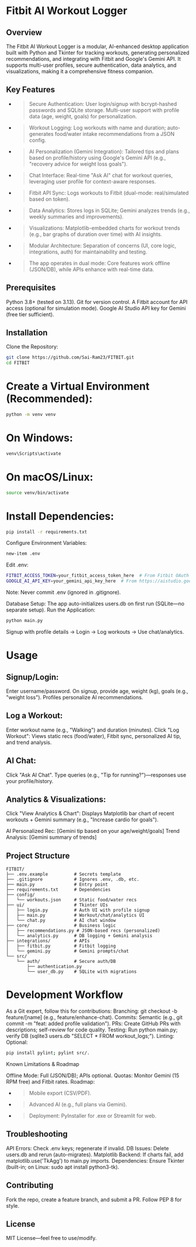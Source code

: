 # Fitbit AI Workout Logger

## Overview
The Fitbit AI Workout Logger is a modular, AI-enhanced desktop application built with Python and Tkinter for tracking workouts, generating personalized recommendations, and integrating with Fitbit and Google's Gemini API. It supports multi-user profiles, secure authentication, data analytics, and visualizations, making it a comprehensive fitness companion.

## Key Features
- > Secure Authentication: User login/signup with bcrypt-hashed passwords and SQLite storage. Multi-user support with profile data (age, weight, goals) for personalization.
- > Workout Logging: Log workouts with name and duration; auto-generates food/water intake recommendations from a JSON config.
- > AI Personalization (Gemini Integration): Tailored tips and plans based on profile/history using Google's Gemini API (e.g., "recovery advice for weight loss goals").
- > Chat Interface: Real-time "Ask AI" chat for workout queries, leveraging user profile for context-aware responses.
- > Fitbit API Sync: Logs workouts to Fitbit (dual-mode: real/simulated based on token).
- > Data Analytics: Stores logs in SQLite; Gemini analyzes trends (e.g., weekly summaries and improvements).
- > Visualizations: Matplotlib-embedded charts for workout trends (e.g., bar graphs of duration over time) with AI insights.
- > Modular Architecture: Separation of concerns (UI, core logic, integrations, auth) for maintainability and testing.
- > The app operates in dual mode: Core features work offline (JSON/DB), while APIs enhance with real-time data.

## Prerequisites
Python 3.8+ (tested on 3.13).
Git for version control.
A Fitbit account for API access (optional for simulation mode).
Google AI Studio API key for Gemini (free tier sufficient).

## Installation
Clone the Repository:
```bash
git clone https://github.com/Sai-Ram23/FITBIT.git
cd FITBIT
```

# Create a Virtual Environment (Recommended):
```bash
python -m venv venv
```
# On Windows:
```bash
venv\Scripts\activate
```
# On macOS/Linux:
```bash
source venv/bin/activate
```

# Install Dependencies:
```bash
pip install -r requirements.txt
```

Configure Environment Variables:
```bash
new-item .env
```

Edit .env:
```bash
FITBIT_ACCESS_TOKEN=your_fitbit_access_token_here  # From Fitbit OAuth (optional)
GOOGLE_AI_API_KEY=your_gemini_api_key_here  # From https://aistudio.google.com/app/apikey
```

Note: Never commit .env (ignored in .gitignore).

Database Setup: The app auto-initializes users.db on first run (SQLite—no separate setup).
Run the Application:
```bash
python main.py
```

Signup with profile details → Login → Log workouts → Use chat/analytics.

# Usage
## Signup/Login:
Enter username/password.
On signup, provide age, weight (kg), goals (e.g., "weight loss").
Profiles personalize AI recommendations.

## Log a Workout:

Enter workout name (e.g., "Walking") and duration (minutes).
Click "Log Workout": Views static recs (food/water), Fitbit sync, personalized AI tip, and trend analysis.

## AI Chat:

Click "Ask AI Chat".
Type queries (e.g., "Tip for running?")—responses use your profile/history.

## Analytics & Visualizations:

Click "View Analytics & Chart": Displays Matplotlib bar chart of recent workouts + Gemini summary (e.g., "Increase cardio for goals").

AI Personalized Rec: [Gemini tip based on your age/weight/goals]
Trend Analysis: [Gemini summary of trends]
## Project Structure
```structure
FITBIT/
├── .env.example          # Secrets template
├── .gitignore            # Ignores .env, .db, etc.
├── main.py               # Entry point
├── requirements.txt      # Dependencies
├── config/
│   └── workouts.json     # Static food/water recs
├── ui/                   # Tkinter UIs
│   ├── login.py          # Auth UI with profile signup
│   ├── main.py           # Workout/chat/analytics UI
│   └── chat.py           # AI chat window
├── core/                 # Business logic
│   ├── recommendations.py # JSON-based recs (personalized)
│   └── analytics.py      # DB logging + Gemini analysis
├── integrations/         # APIs
│   ├── fitbit.py         # Fitbit logging
│   └── gemini.py         # Gemini prompts/chat
└── src/
    └── auth/             # Secure auth/DB
        ├── authentication.py
        └── user_db.py    # SQLite with migrations
```

# Development Workflow
As a Git expert, follow this for contributions:
Branching: git checkout -b feature/[name] (e.g., feature/enhance-chat).
Commits: Semantic (e.g., git commit -m "feat: added profile validation").
PRs: Create GitHub PRs with descriptions; self-review for code quality.
Testing: Run python main.py; verify DB (sqlite3 users.db "SELECT * FROM workout_logs;").
Linting: Optional: 
```bash 
pip install pylint; pylint src/.
```

Known Limitations & Roadmap

Offline Mode: Full (JSON/DB); APIs optional.
Quotas: Monitor Gemini (15 RPM free) and Fitbit rates.
Roadmap:
- > Mobile export (CSV/PDF).
- > Advanced AI (e.g., full plans via Gemini).
- > Deployment: PyInstaller for .exe or Streamlit for web.

## Troubleshooting

API Errors: Check .env keys; regenerate if invalid.
DB Issues: Delete users.db and rerun (auto-migrates).
Matplotlib Backend: If charts fail, add matplotlib.use('TkAgg') to main.py imports.
Dependencies: Ensure Tkinter (built-in; on Linux: sudo apt install python3-tk).

## Contributing
Fork the repo, create a feature branch, and submit a PR. Follow PEP 8 for style.
## License
MIT License—feel free to use/modify.